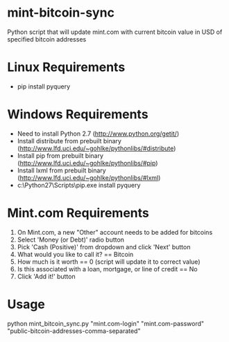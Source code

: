 mint-bitcoin-sync
=================

Python script that will update mint.com with current bitcoin value in USD of specified bitcoin addresses

Linux Requirements
===
* pip install pyquery

Windows Requirements
===
* Need to install Python 2.7 (http://www.python.org/getit/)
* Install distribute from prebuilt binary (http://www.lfd.uci.edu/~gohlke/pythonlibs/#distribute)
* Install pip from prebuilt binary (http://www.lfd.uci.edu/~gohlke/pythonlibs/#pip)
* Install lxml from prebuilt binary (http://www.lfd.uci.edu/~gohlke/pythonlibs/#lxml)
* c:\Python27\Scripts\pip.exe install pyquery

Mint.com Requirements
===
1. On Mint.com, a new "Other" account needs to be added for bitcoins 
2. Select 'Money (or Debt)' radio button
3. Pick 'Cash (Positive)' from dropdown and click 'Next' button
4. What would you like to call it? == Bitcoin
5. How much is it worth == 0 (script will update it to correct value)
6. Is this associated with a loan, mortgage, or line of credit == No
7. Click 'Add it!' button

Usage
===
python mint_bitcoin_sync.py "mint.com-login" "mint.com-password" "public-bitcoin-addresses-comma-separated"
